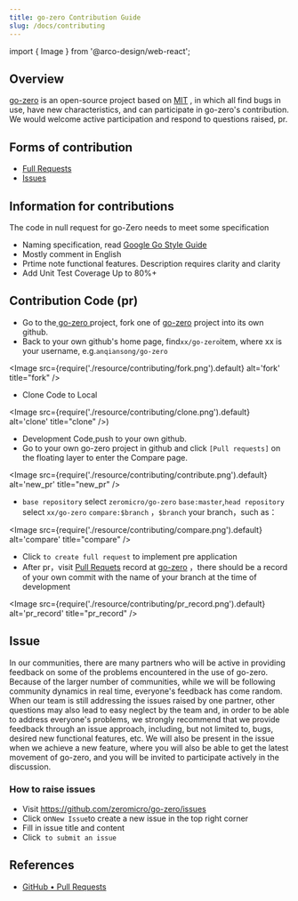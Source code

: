 ```yaml
---
title: go-zero Contribution Guide
slug: /docs/contributing
---
```


import { Image } from '@arco-design/web-react';

## Overview

<a href="https://github.com/zeromicro/go-zero" target="_blank">go-zero</a> is an open-source project based on <a href="https://github.com/zeromicro/go-zero/blob/master/LICENSE" target="_blank">MIT</a> , in which all find bugs in use, have new characteristics, and can participate in go-zero's contribution. We would welcome active participation and respond to questions raised, pr.

## Forms of contribution

* <a href="https://github.com/zeromicro/go-zero/pulls" target="_blank">Full Requests</a>
* <a href="https://github.com/zeromicro/go-zero/issues" target="_blank">Issues</a>

## Information for contributions

The code in null request for go-Zero needs to meet some specification

* Naming specification, read <a href="https://google.github.io/styleguide/go/guide.html" target="_blank">Google Go Style Guide</a>
* Mostly comment in English
* Prtime note functional features. Description requires clarity and clarity
* Add Unit Test Coverage Up to 80%+

## Contribution Code (pr)

* Go to the<a href="https://github.com/zeromicro/go-zero" target="_blank"> go-zero </a>project, fork one of <a href="https://github.com/zeromicro/go-zero" target="_blank">go-zero</a> project into its own github.
* Back to your own github's home page, find`xx/go-zero`item, where xx is your username, e.g.`anqiansong/go-zero`

<Image src={require('./resource/contributing/fork.png').default} alt='fork' title="fork" />

* Clone Code to Local

<Image src={require('./resource/contributing/clone.png').default} alt='clone' title="clone" />)

* Development Code,push to your own github.
* Go to your own go-zero project in github and click `[Pull requests]` on the floating layer to enter the Compare page.

<Image src={require('./resource/contributing/contribute.png').default} alt='new_pr' title="new_pr" />

* `base repository` select `zeromicro/go-zero` `base:master`,`head repository` select `xx/go-zero` `compare:$branch` ，`$branch` your branch，such as：

<Image src={require('./resource/contributing/compare.png').default} alt='compare' title="compare" />

* Click `to create full request` to implement pre application
* After pr，visit <a href="https://github.com/zeromicro/go-zero/pulls" target="_blank">Pull Requets</a> record at <a href="https://github.com/zeromicro/go-zero" target="_blank">go-zero</a> ，there should be a record of your own commit with the name of your branch at the time of development

<Image src={require('./resource/contributing/pr_record.png').default} alt='pr_record' title="pr_record" />

## Issue

In our communities, there are many partners who will be active in providing feedback on some of the problems encountered in the use of go-zero. Because of the larger number of communities, while we will be following community dynamics in real time, everyone's feedback has come random. When our team is still addressing the issues raised by one partner, other questions may also lead to easy neglect by the team and, in order to be able to address everyone's problems, we strongly recommend that we provide feedback through an issue approach, including, but not limited to, bugs, desired new functional features, etc. We will also be present in the issue when we achieve a new feature, where you will also be able to get the latest movement of go-zero, and you will be invited to participate actively in the discussion.

### How to raise issues

* Visit <a href="https://github.com/zeromicro/go-zero/issues" target="_blank">https://github.com/zeromicro/go-zero/issues</a>
* Click on`New Issue`to create a new issue in the top right corner
* Fill in issue title and content
* Click` to submit an issue`

## References

* <a href="https://docs.github.com/en/github/collaborating-with-issues-and-pull-requests/proposing-changes-to-your-work-with-pull-requests" target="_blank">GitHub • Pull Requests</a>
